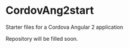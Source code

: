 # CordovAng2start
Starter files for a Cordova Angular 2 application

Repository will be filled soon.
